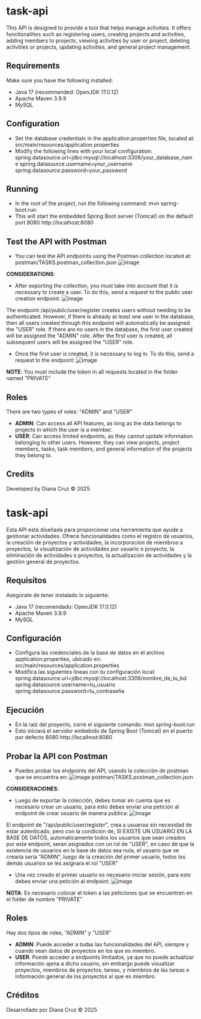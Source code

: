 # task-api 
This API is designed to provide a tool that helps manage activities. It offers functionalities such as registering users, creating projects and activities, adding members to projects, viewing activities by user or project, deleting activities or projects, updating activities, and general project management.

## Requirements
Make sure you have the following installed:
- Java 17 (recommended: OpenJDK 17.0.12)
- Apache Maven 3.9.9
- MySQL

## Configuration
- Set the database credentials in the application.properties file, located at:
  src/main/resources/application.properties
- Modify the following lines with your local configuration:
  spring.datasource.url=jdbc:mysql://localhost:3306/your_database_name
  spring.datasource.username=your_username
  spring.datasource.password=your_password
  
## Running
- In the root of the project, run the following command:
  mvn spring-boot:run
- This will start the embedded Spring Boot server (Tomcat) on the default port 8080
  http://localhost:8080

## Test the API with Postman
- You can test the API endpoints using the Postman collection located at:
  postman/TASKS.postman_collection.json
  ![image](https://github.com/user-attachments/assets/3d914354-f26e-42b7-8af2-f18d1818eef5)

**CONSIDERATIONS**:
  - After exporting the collection, you must take into account that it is necessary to create a user. To do this, send a request to the public user creation endpoint:
  ![image](https://github.com/user-attachments/assets/5549ec8e-dd17-42dc-89f4-ba791d67ed42)
  
 The endpoint /api/public/user/register creates users without needing to be authenticated. However, if there is already at least one user in the database, then all users created through this endpoint will automatically be assigned the "USER" role.
If there are no users in the database, the first user created will be assigned the "ADMIN" role. After the first user is created, all subsequent users will be assigned the "USER" role.
  - Once the first user is created, it is necessary to log in. To do this, send a request to the endpoint:
  ![image](https://github.com/user-attachments/assets/cbe1eebf-bccb-4d7d-83b3-7e88691687f3)

**NOTE**:
  You must include the token in all requests located in the folder named "PRIVATE"
  
## Roles
There are two types of roles: "ADMIN" and "USER"
  - **ADMIN**: Can access all API features, as long as the data belongs to projects in which the user is a member.
  - **USER**: Can access limited endpoints, as they cannot update information belonging to other users. However, they can view projects, project members, tasks, task members, and general information of the projects they belong to.

## Credits
Developed by Diana Cruz
© 2025

# task-api 
Esta API está diseñada para proporcionar una herramienta que ayude a gestionar actividades. Ofrece funcionalidades como el registro de usuarios, la creación de proyectos y actividades, la incorporación de miembros a proyectos, la visualización de actividades por usuario o proyecto, la eliminación de actividades o proyectos, la actualización de actividades y la gestión general de proyectos.

## Requisitos
Asegúrate de tener instalado lo siguiente:
- Java 17 (recomendado: OpenJDK 17.0.12)
- Apache Maven 3.9.9
- MySQL

## Configuración
- Configura las credenciales de la base de datos en el archivo application.properties, ubicado en:
  src/main/resources/application.properties
- Modifica las siguientes líneas con tu configuración local:
  spring.datasource.url=jdbc:mysql://localhost:3306/nombre_de_tu_bd
  spring.datasource.username=tu_usuario
  spring.datasource.password=tu_contraseña
  
## Ejecución
- En la raíz del proyecto, corre el siguiente comando:
  mvn spring-boot:run
- Esto iniciará el servidor embebido de Spring Boot (Tomcat) en el puerto por defecto 8080
  http://localhost:8080

## Probar la API con Postman
- Puedes probar los endpoints del API, usando la colección de postman que se encuentra en:
  ![image](https://github.com/user-attachments/assets/90353a5e-3ec4-4a15-8774-fc5a62488874)
  postman/TASKS.postman_collection.json

**CONSIDERACIONES**:
  - Luego de exportar la colección, debes tomar en cuenta que es necesario crear un usuario, para esto debes enviar una petición al endpoint de crear usuario de manera publica:
  ![image](https://github.com/user-attachments/assets/5549ec8e-dd17-42dc-89f4-ba791d67ed42)
  
  El endpoint de "/api/public/user/register", crea a usuarios sin necesidad de estar autenticado, pero con la condición de, SI EXISTE UN USUARIO EN LA BASE DE DATOS, automaticamente todos los usuarios que sean creados por este endpoint, seran asignados con un rol de "USER", en caso de que la existencia de usuarios en la base de datos sea nula, el usuario que se crearía sería "ADMIN", luego de la creación del primer usuario, todos los demás usuarios se les asignara el rol "USER"
- Una vez creado el primer usuario es necesario iniciar sesión, para esto debes enviar una petición al endpoint:
  ![image](https://github.com/user-attachments/assets/cbe1eebf-bccb-4d7d-83b3-7e88691687f3)

**NOTA**:
Es necesario colocar el token a las peticiones que se encuentren en el folder de nombre "PRIVATE"
  
## Roles
  Hay dos tipos de roles, "ADMIN" y "USER"
- **ADMIN**: Puede acceder a todas las funcionalidades del API, siempre y cuando sean datos de proyectos en los que es miembro.
- **USER**: Puede acceder a endpoints límitados, ya que no puede actualizar información ajena a dicho usuario, sin embargo puede visualizar proyectos, miembros de proyectos, tareas, y miembros de las tareas e información general de los proyectos al que es miembro.

## Créditos
Desarrollado por Diana Cruz
© 2025


